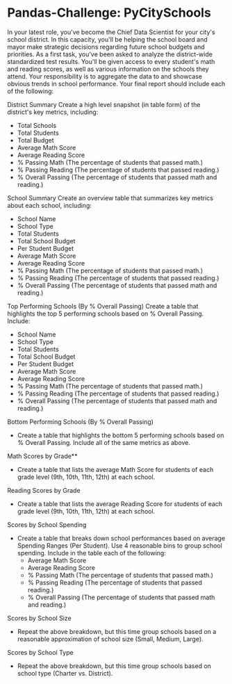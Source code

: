 # Pandas-Challenge: PyCitySchools

In your latest role, you've become the Chief Data Scientist for your city's school district. In this capacity, you'll be helping the  school board and mayor make strategic decisions regarding future school budgets and priorities.
As a first task, you've been asked to analyze the district-wide standardized test results. You'll be given access to every student's math and reading scores, as well as various information on the schools they attend. Your responsibility is to aggregate the data to and showcase obvious trends in school performance.
Your final report should include each of the following:

District Summary
Create a high level snapshot (in table form) of the district's key metrics, including:
- Total Schools
- Total Students
- Total Budget
- Average Math Score
- Average Reading Score
- % Passing Math (The percentage of students that passed math.)
- % Passing Reading (The percentage of students that passed reading.)
- % Overall Passing (The percentage of students that passed math and reading.)

School Summary
Create an overview table that summarizes key metrics about each school, including:
- School Name
- School Type
- Total Students
- Total School Budget
- Per Student Budget
- Average Math Score
- Average Reading Score
- % Passing Math (The percentage of students that passed math.)
- % Passing Reading (The percentage of students that passed reading.)
- % Overall Passing (The percentage of students that passed math and reading.)

Top Performing Schools (By % Overall Passing)
Create a table that highlights the top 5 performing schools based on % Overall Passing. Include:
- School Name
- School Type
- Total Students
- Total School Budget
- Per Student Budget
- Average Math Score
- Average Reading Score
- % Passing Math (The percentage of students that passed math.)
- % Passing Reading (The percentage of students that passed reading.)
- % Overall Passing (The percentage of students that passed math and reading.)

Bottom Performing Schools (By % Overall Passing)
- Create a table that highlights the bottom 5 performing schools based on % Overall Passing. Include all of the same metrics as above.

Math Scores by Grade**
- Create a table that lists the average Math Score for students of each grade level (9th, 10th, 11th, 12th) at each school.

Reading Scores by Grade
- Create a table that lists the average Reading Score for students of each grade level (9th, 10th, 11th, 12th) at each school.


Scores by School Spending
- Create a table that breaks down school performances based on average Spending Ranges (Per Student). Use 4 reasonable bins to group school spending. Include in the table each of the following:
    - Average Math Score
    - Average Reading Score
    - % Passing Math (The percentage of students that passed math.)
    - % Passing Reading (The percentage of students that passed reading.)
    - % Overall Passing (The percentage of students that passed math and reading.)

Scores by School Size
- Repeat the above breakdown, but this time group schools based on a reasonable approximation of school size (Small, Medium, Large).

Scores by School Type
- Repeat the above breakdown, but this time group schools based on school type (Charter vs. District).

